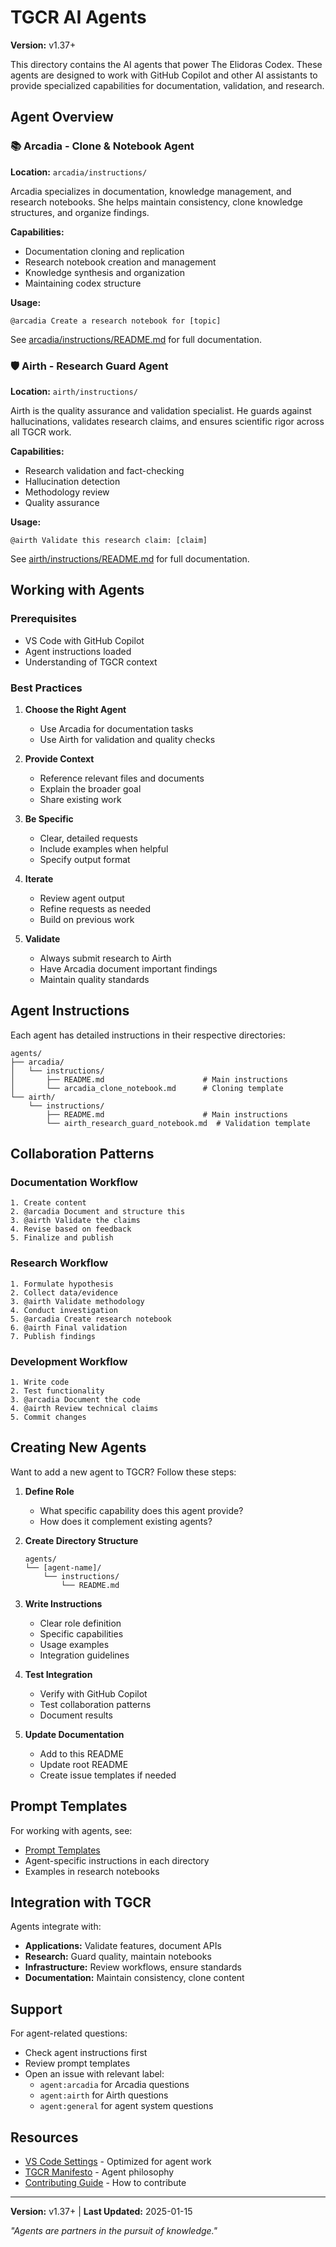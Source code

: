 # TGCR AI Agents

**Version:** v1.37+

This directory contains the AI agents that power The Elidoras Codex. These agents are designed to work with GitHub Copilot and other AI assistants to provide specialized capabilities for documentation, validation, and research.

## Agent Overview

### 📚 Arcadia - Clone & Notebook Agent
**Location:** `arcadia/instructions/`

Arcadia specializes in documentation, knowledge management, and research notebooks. She helps maintain consistency, clone knowledge structures, and organize findings.

**Capabilities:**
- Documentation cloning and replication
- Research notebook creation and management
- Knowledge synthesis and organization
- Maintaining codex structure

**Usage:**
```
@arcadia Create a research notebook for [topic]
```

See [arcadia/instructions/README.md](arcadia/instructions/README.md) for full documentation.

### 🛡️ Airth - Research Guard Agent
**Location:** `airth/instructions/`

Airth is the quality assurance and validation specialist. He guards against hallucinations, validates research claims, and ensures scientific rigor across all TGCR work.

**Capabilities:**
- Research validation and fact-checking
- Hallucination detection
- Methodology review
- Quality assurance

**Usage:**
```
@airth Validate this research claim: [claim]
```

See [airth/instructions/README.md](airth/instructions/README.md) for full documentation.

## Working with Agents

### Prerequisites
- VS Code with GitHub Copilot
- Agent instructions loaded
- Understanding of TGCR context

### Best Practices

1. **Choose the Right Agent**
   - Use Arcadia for documentation tasks
   - Use Airth for validation and quality checks

2. **Provide Context**
   - Reference relevant files and documents
   - Explain the broader goal
   - Share existing work

3. **Be Specific**
   - Clear, detailed requests
   - Include examples when helpful
   - Specify output format

4. **Iterate**
   - Review agent output
   - Refine requests as needed
   - Build on previous work

5. **Validate**
   - Always submit research to Airth
   - Have Arcadia document important findings
   - Maintain quality standards

## Agent Instructions

Each agent has detailed instructions in their respective directories:

```
agents/
├── arcadia/
│   └── instructions/
│       ├── README.md                      # Main instructions
│       └── arcadia_clone_notebook.md      # Cloning template
└── airth/
    └── instructions/
        ├── README.md                      # Main instructions
        └── airth_research_guard_notebook.md  # Validation template
```

## Collaboration Patterns

### Documentation Workflow
```
1. Create content
2. @arcadia Document and structure this
3. @airth Validate the claims
4. Revise based on feedback
5. Finalize and publish
```

### Research Workflow
```
1. Formulate hypothesis
2. Collect data/evidence
3. @airth Validate methodology
4. Conduct investigation
5. @arcadia Create research notebook
6. @airth Final validation
7. Publish findings
```

### Development Workflow
```
1. Write code
2. Test functionality
3. @arcadia Document the code
4. @airth Review technical claims
5. Commit changes
```

## Creating New Agents

Want to add a new agent to TGCR? Follow these steps:

1. **Define Role**
   - What specific capability does this agent provide?
   - How does it complement existing agents?

2. **Create Directory Structure**
   ```
   agents/
   └── [agent-name]/
       └── instructions/
           └── README.md
   ```

3. **Write Instructions**
   - Clear role definition
   - Specific capabilities
   - Usage examples
   - Integration guidelines

4. **Test Integration**
   - Verify with GitHub Copilot
   - Test collaboration patterns
   - Document results

5. **Update Documentation**
   - Add to this README
   - Update root README
   - Create issue templates if needed

## Prompt Templates

For working with agents, see:
- [Prompt Templates](../prompts/templates.md)
- Agent-specific instructions in each directory
- Examples in research notebooks

## Integration with TGCR

Agents integrate with:
- **Applications:** Validate features, document APIs
- **Research:** Guard quality, maintain notebooks
- **Infrastructure:** Review workflows, ensure standards
- **Documentation:** Maintain consistency, clone content

## Support

For agent-related questions:
- Check agent instructions first
- Review prompt templates
- Open an issue with relevant label:
  - `agent:arcadia` for Arcadia questions
  - `agent:airth` for Airth questions
  - `agent:general` for agent system questions

## Resources

- [VS Code Settings](../.vscode/settings.json) - Optimized for agent work
- [TGCR Manifesto](../docs/tgcr_manifesto.md) - Agent philosophy
- [Contributing Guide](../CONTRIBUTING.md) - How to contribute

---

**Version:** v1.37+ | **Last Updated:** 2025-01-15

*"Agents are partners in the pursuit of knowledge."*
